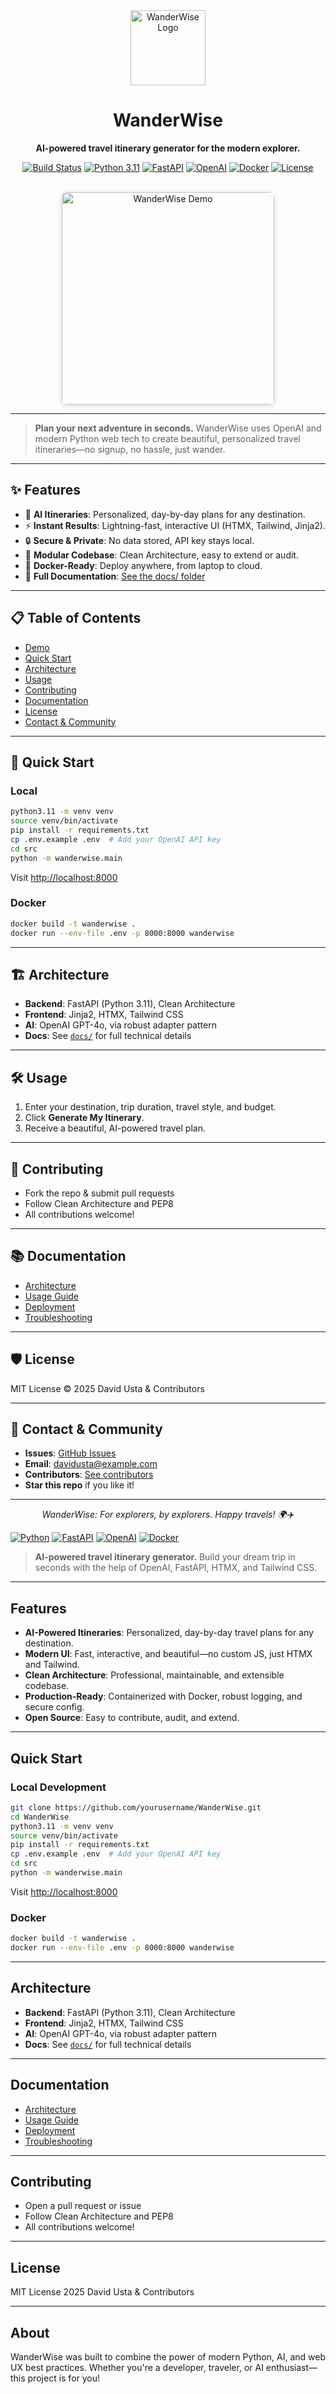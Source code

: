 <div align="center">
  <img src="docs/assets/wanderwise-logo.png" alt="WanderWise Logo" height="120"/>
  <h1>WanderWise</h1>
  <p><b>AI-powered travel itinerary generator for the modern explorer.</b></p>
  <p>
    <a href="https://github.com/yourusername/WanderWise/actions"><img src="https://img.shields.io/github/actions/workflow/status/yourusername/WanderWise/ci.yml?branch=main&label=build" alt="Build Status"></a>
    <a href="https://www.python.org/downloads/release/python-3110/"><img src="https://img.shields.io/badge/Python-3.11-blue" alt="Python 3.11"></a>
    <a href="https://fastapi.tiangolo.com/"><img src="https://img.shields.io/badge/FastAPI-Modern%20Web%20Framework-teal" alt="FastAPI"></a>
    <a href="https://platform.openai.com/"><img src="https://img.shields.io/badge/OpenAI-GPT--4o-green" alt="OpenAI"></a>
    <a href="https://www.docker.com/"><img src="https://img.shields.io/badge/Docker-Ready-blue" alt="Docker"></a>
    <a href="LICENSE"><img src="https://img.shields.io/github/license/yourusername/WanderWise" alt="License"></a>
  </p>
  <br/>
  <img src="docs/assets/demo.gif" alt="WanderWise Demo" style="border-radius:8px; box-shadow:0 2px 8px #0002;" height="340"/>
  <br/>
</div>

---

> **Plan your next adventure in seconds.**
> WanderWise uses OpenAI and modern Python web tech to create beautiful, personalized travel itineraries—no signup, no hassle, just wander.

---

## ✨ Features
- 🧠 **AI Itineraries**: Personalized, day-by-day plans for any destination.
- ⚡ **Instant Results**: Lightning-fast, interactive UI (HTMX, Tailwind, Jinja2).
- 🔒 **Secure & Private**: No data stored, API key stays local.
- 🧩 **Modular Codebase**: Clean Architecture, easy to extend or audit.
- 🐳 **Docker-Ready**: Deploy anywhere, from laptop to cloud.
- 📖 **Full Documentation**: [See the docs/ folder](docs/)

---

## 📋 Table of Contents
- [Demo](#-demo)
- [Quick Start](#-quick-start)
- [Architecture](#-architecture)
- [Usage](#-usage)
- [Contributing](#-contributing)
- [Documentation](#-documentation)
- [License](#-license)
- [Contact & Community](#-contact--community)

---

## 🚀 Quick Start

### Local
```bash
python3.11 -m venv venv
source venv/bin/activate
pip install -r requirements.txt
cp .env.example .env  # Add your OpenAI API key
cd src
python -m wanderwise.main
```
Visit [http://localhost:8000](http://localhost:8000)

### Docker
```bash
docker build -t wanderwise .
docker run --env-file .env -p 8000:8000 wanderwise
```

---

## 🏗️ Architecture
- **Backend**: FastAPI (Python 3.11), Clean Architecture
- **Frontend**: Jinja2, HTMX, Tailwind CSS
- **AI**: OpenAI GPT-4o, via robust adapter pattern
- **Docs**: See [`docs/`](docs/) for full technical details

---

## 🛠 Usage
1. Enter your destination, trip duration, travel style, and budget.
2. Click **Generate My Itinerary**.
3. Receive a beautiful, AI-powered travel plan.

---

## 🤝 Contributing
- Fork the repo & submit pull requests
- Follow Clean Architecture and PEP8
- All contributions welcome!

---

## 📚 Documentation
- [Architecture](docs/architecture.md)
- [Usage Guide](docs/usage.md)
- [Deployment](docs/deployment.md)
- [Troubleshooting](docs/troubleshooting.md)

---

## 🛡️ License
MIT License © 2025 David Usta & Contributors

---

## 💬 Contact & Community
- **Issues**: [GitHub Issues](https://github.com/yourusername/WanderWise/issues)
- **Email**: davidusta@example.com
- **Contributors**: [See contributors](https://github.com/yourusername/WanderWise/graphs/contributors)
- **Star this repo** if you like it!

---

<div align="center">
  <em>WanderWise: For explorers, by explorers. Happy travels! 🌍✈️</em>
</div>

[![Python](https://img.shields.io/badge/Python-3.11-blue)](https://www.python.org/downloads/release/python-3110/)
[![FastAPI](https://img.shields.io/badge/FastAPI-Modern%20Web%20Framework-teal)](https://fastapi.tiangolo.com/)
[![OpenAI](https://img.shields.io/badge/OpenAI-GPT--4o-green)](https://platform.openai.com/)
[![Docker](https://img.shields.io/badge/Docker-Ready-blue)](https://www.docker.com/)

> **AI-powered travel itinerary generator.**
> Build your dream trip in seconds with the help of OpenAI, FastAPI, HTMX, and Tailwind CSS.

---

## Features
- **AI-Powered Itineraries**: Personalized, day-by-day travel plans for any destination.
- **Modern UI**: Fast, interactive, and beautiful—no custom JS, just HTMX and Tailwind.
- **Clean Architecture**: Professional, maintainable, and extensible codebase.
- **Production-Ready**: Containerized with Docker, robust logging, and secure config.
- **Open Source**: Easy to contribute, audit, and extend.

---

## Quick Start

### Local Development
```bash
git clone https://github.com/yourusername/WanderWise.git
cd WanderWise
python3.11 -m venv venv
source venv/bin/activate
pip install -r requirements.txt
cp .env.example .env  # Add your OpenAI API key
cd src
python -m wanderwise.main
```
Visit [http://localhost:8000](http://localhost:8000)

### Docker
```bash
docker build -t wanderwise .
docker run --env-file .env -p 8000:8000 wanderwise
```

---

## Architecture
- **Backend**: FastAPI (Python 3.11), Clean Architecture
- **Frontend**: Jinja2, HTMX, Tailwind CSS
- **AI**: OpenAI GPT-4o, via robust adapter pattern
- **Docs**: See [`docs/`](docs/) for full technical details

---

## Documentation
- [Architecture](docs/architecture.md)
- [Usage Guide](docs/usage.md)
- [Deployment](docs/deployment.md)
- [Troubleshooting](docs/troubleshooting.md)

---

## Contributing
- Open a pull request or issue
- Follow Clean Architecture and PEP8
- All contributions welcome!

---

## License
MIT License 2025 David Usta & Contributors

---

## About
WanderWise was built to combine the power of modern Python, AI, and web UX best practices. Whether you're a developer, traveler, or AI enthusiast—this project is for you!